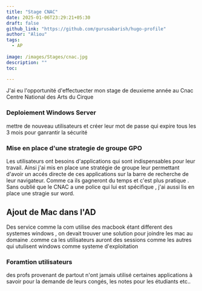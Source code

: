 ```yaml
---
title: "Stage CNAC"
date: 2025-01-06T23:29:21+05:30
draft: false
github_link: "https://github.com/gurusabarish/hugo-profile"
author: "Aliou"
tags:
  - AP
  
image: /images/Stages/cnac.jpg
description: ""
toc:

---
```



J'ai eu l'opportunité d'effectuecter mon stage de deuxieme année au Cnac Centre National des Arts du Cirque 


### Deploiement Windows Server

mettre de nouveau utilisateurs et créer leur mot de passe qui expire tous les 3 mois pour ganrantir la sécurité

### Mise en place d'une strategie de groupe GPO
Les utilisateurs ont besoins d'applications qui sont indispensables pour leur travail. Ainsi j'ai mis en place une stratégie de groupe leur permettant d'avoir un accés directe de ces applications sur la barre de recherche de leur navigateur. Comme ca ils gagneront du temps et c'est plus pratique .
Sans oublié que le CNAC a une police qui lui est spécifique , j'ai aussi lis en place une stragie sur word.

## Ajout de Mac dans l'AD 
Des service comme la com utilise des macbook 
étant different des systemes windows , on devait trouver une solution pour joindre les mac au domaine .comme ca les utilisateurs auront des sessions comme les autres qui utulisent windows comme systeme d'exploitation  

### Foramtion utilisateurs
des profs provenant de partout n'ont jamais utilisé certaines applications à savoir pour la demande de leurs congés, les notes pour les étudiants etc..


